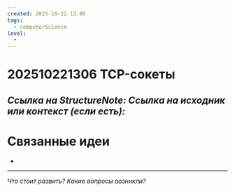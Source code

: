 ```yaml
---
created: 2025-10-22 13:06
tags:
  - computerScience
level:
  -
---
```

# 202510221306 TCP-сокеты

*Ссылка на StructureNote:*
*Ссылка на исходник или контекст (если есть):*
- 

# Связанные идеи
- 

---

*Что стоит развить? Какие вопросы возникли?*

